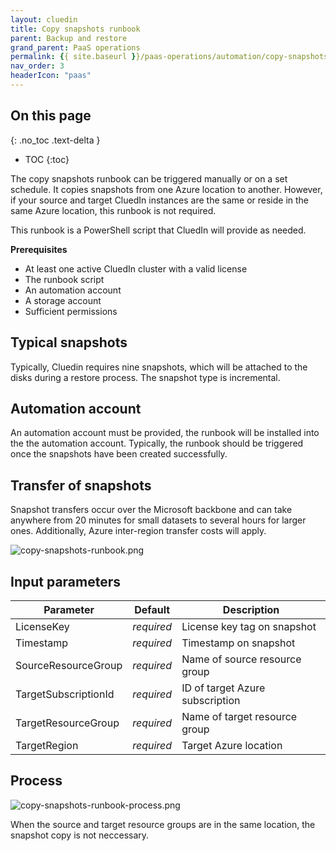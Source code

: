 ```yaml
---
layout: cluedin
title: Copy snapshots runbook
parent: Backup and restore
grand_parent: PaaS operations
permalink: {{ site.baseurl }}/paas-operations/automation/copy-snapshots-runbook
nav_order: 3
headerIcon: "paas"
---
```

## On this page
{: .no_toc .text-delta }
- TOC
{:toc}

The copy snapshots runbook can be triggered manually or on a set schedule. It copies snapshots from one Azure location to another. However, if your source and target CluedIn instances are the same or reside in the same Azure location, this runbook is not required.

This runbook is a PowerShell script that CluedIn will provide as needed.

**Prerequisites**

- At least one active CluedIn cluster with a valid license
- The runbook script
- An automation account
- A storage account
- Sufficient permissions

## Typical snapshots

Typically, Cluedin requires nine snapshots, which will be attached to the disks during a restore process. The snapshot type is incremental.

## Automation account

An automation account must be provided, the runbook will be installed into the the automation account. Typically, the runbook should be triggered once the snapshots have been created successfully.

## Transfer of snapshots

Snapshot transfers occur over the Microsoft backbone and can take anywhere from 20 minutes for small datasets to several hours for larger ones. Additionally, Azure inter-region transfer costs will apply.

![copy-snapshots-runbook.png](../../assets/images/paas-operations/copy-snapshots-runbook.png)

## Input parameters

| Parameter | Default | Description |
|--|--|--|
| LicenseKey | _required_ | License key tag on snapshot |
| Timestamp | _required_ | Timestamp on snapshot |
| SourceResourceGroup | _required_ | Name of source resource group |
| TargetSubscriptionId | _required_ | ID of target Azure subscription |
| TargetResourceGroup | _required_ | Name of target resource group |
| TargetRegion | _required_ | Target Azure location |

## Process

![copy-snapshots-runbook-process.png](../../assets/images/paas-operations/copy-snapshots-runbook-process.png)

When the source and target resource groups are in the same location, the snapshot copy is not neccessary.